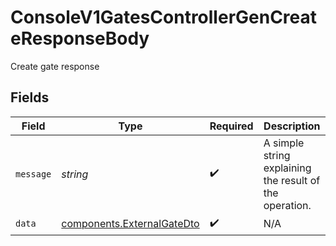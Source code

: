 # ConsoleV1GatesControllerGenCreateResponseBody

Create gate response


## Fields

| Field                                                                    | Type                                                                     | Required                                                                 | Description                                                              |
| ------------------------------------------------------------------------ | ------------------------------------------------------------------------ | ------------------------------------------------------------------------ | ------------------------------------------------------------------------ |
| `message`                                                                | *string*                                                                 | :heavy_check_mark:                                                       | A simple string explaining the result of the operation.                  |
| `data`                                                                   | [components.ExternalGateDto](../../models/components/externalgatedto.md) | :heavy_check_mark:                                                       | N/A                                                                      |